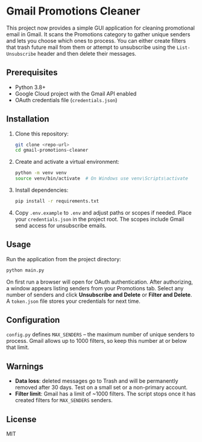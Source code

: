 # Gmail Promotions Cleaner

This project now provides a simple GUI application for cleaning promotional email in Gmail. It scans the Promotions category to gather unique senders and lets you choose which ones to process. You can either create filters that trash future mail from them or attempt to unsubscribe using the `List-Unsubscribe` header and then delete their messages.

## Prerequisites
- Python 3.8+
- Google Cloud project with the Gmail API enabled
- OAuth credentials file (`credentials.json`)

## Installation
1. Clone this repository:
   ```bash
   git clone <repo-url>
   cd gmail-promotions-cleaner
   ```
2. Create and activate a virtual environment:
   ```bash
   python -m venv venv
   source venv/bin/activate  # On Windows use venv\Scripts\activate
   ```
3. Install dependencies:
   ```bash
   pip install -r requirements.txt
   ```
4. Copy `.env.example` to `.env` and adjust paths or scopes if needed. Place your `credentials.json` in the project root. The scopes include Gmail send access for unsubscribe emails.

## Usage
Run the application from the project directory:
```bash
python main.py
```
On first run a browser will open for OAuth authentication. After authorizing, a window appears listing senders from your Promotions tab. Select any number of senders and click **Unsubscribe and Delete** or **Filter and Delete**. A `token.json` file stores your credentials for next time.

## Configuration
`config.py` defines `MAX_SENDERS` – the maximum number of unique senders to process. Gmail allows up to 1000 filters, so keep this number at or below that limit.

## Warnings
- **Data loss**: deleted messages go to Trash and will be permanently removed after 30 days. Test on a small set or a non-primary account.
- **Filter limit**: Gmail has a limit of ~1000 filters. The script stops once it has created filters for `MAX_SENDERS` senders.

## License
MIT
